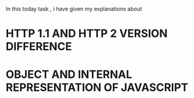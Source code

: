 In this today task , i have given my explanations about 
# HTTP 1.1 AND HTTP 2 VERSION DIFFERENCE
# OBJECT AND INTERNAL REPRESENTATION OF JAVASCRIPT